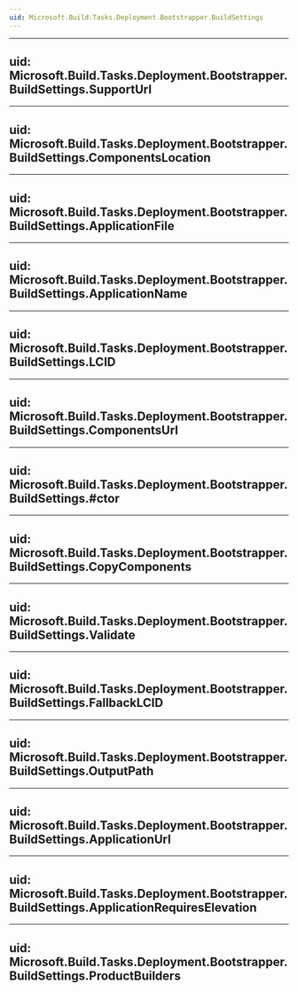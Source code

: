 ```yaml
---
uid: Microsoft.Build.Tasks.Deployment.Bootstrapper.BuildSettings
---
```


---
uid: Microsoft.Build.Tasks.Deployment.Bootstrapper.BuildSettings.SupportUrl
---

---
uid: Microsoft.Build.Tasks.Deployment.Bootstrapper.BuildSettings.ComponentsLocation
---

---
uid: Microsoft.Build.Tasks.Deployment.Bootstrapper.BuildSettings.ApplicationFile
---

---
uid: Microsoft.Build.Tasks.Deployment.Bootstrapper.BuildSettings.ApplicationName
---

---
uid: Microsoft.Build.Tasks.Deployment.Bootstrapper.BuildSettings.LCID
---

---
uid: Microsoft.Build.Tasks.Deployment.Bootstrapper.BuildSettings.ComponentsUrl
---

---
uid: Microsoft.Build.Tasks.Deployment.Bootstrapper.BuildSettings.#ctor
---

---
uid: Microsoft.Build.Tasks.Deployment.Bootstrapper.BuildSettings.CopyComponents
---

---
uid: Microsoft.Build.Tasks.Deployment.Bootstrapper.BuildSettings.Validate
---

---
uid: Microsoft.Build.Tasks.Deployment.Bootstrapper.BuildSettings.FallbackLCID
---

---
uid: Microsoft.Build.Tasks.Deployment.Bootstrapper.BuildSettings.OutputPath
---

---
uid: Microsoft.Build.Tasks.Deployment.Bootstrapper.BuildSettings.ApplicationUrl
---

---
uid: Microsoft.Build.Tasks.Deployment.Bootstrapper.BuildSettings.ApplicationRequiresElevation
---

---
uid: Microsoft.Build.Tasks.Deployment.Bootstrapper.BuildSettings.ProductBuilders
---
